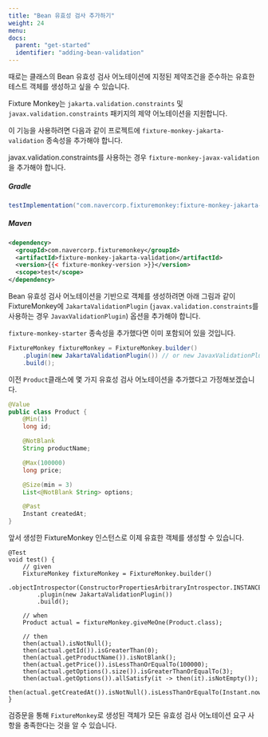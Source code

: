 ```yaml
---
title: "Bean 유효성 검사 추가하기"
weight: 24
menu:
docs:
  parent: "get-started"
  identifier: "adding-bean-validation"
---
```


때로는 클래스의 Bean 유효성 검사 어노테이션에 지정된 제약조건을 준수하는 유효한 테스트 객체를 생성하고 싶을 수 있습니다.

Fixture Monkey는 `jakarta.validation.constraints` 및 `javax.validation.constraints` 패키지의 제약 어노테이션을 지원합니다.

이 기능을 사용하려면 다음과 같이 프로젝트에 `fixture-monkey-jakarta-validation` 종속성을 추가해야 합니다.
<br/>

javax.validation.constraints를 사용하는 경우 `fixture-monkey-javax-validation`을 추가해야 합니다.

##### Gradle
```groovy
testImplementation("com.navercorp.fixturemonkey:fixture-monkey-jakarta-validation:{{< fixture-monkey-version >}}")
```

##### Maven
```xml
<dependency>
  <groupId>com.navercorp.fixturemonkey</groupId>
  <artifactId>fixture-monkey-jakarta-validation</artifactId>
  <version>{{< fixture-monkey-version >}}</version>
  <scope>test</scope>
</dependency>
```
Bean 유효성 검사 어노테이션을 기반으로 객체를 생성하려면 아래 그림과 같이 FixtureMonkey에 `JakartaValidationPlugin` (`javax.validation.constraints`를 사용하는 경우 `JavaxValidationPlugin`) 옵션을 추가해야 합니다.
<br />

`fixture-monkey-starter` 종속성을 추가했다면 이미 포함되어 있을 것입니다.

```java
FixtureMonkey fixtureMonkey = FixtureMonkey.builder()
    .plugin(new JakartaValidationPlugin()) // or new JavaxValidationPlugin()
    .build();
```

이전 `Product`클래스에 몇 가지 유효성 검사 어노테이션을 추가했다고 가정해보겠습니다.

```java
@Value
public class Product {
    @Min(1)
    long id;

    @NotBlank
    String productName;

    @Max(100000)
    long price;

    @Size(min = 3)
    List<@NotBlank String> options;

    @Past
    Instant createdAt;
}
```

앞서 생성한 FixtureMonkey 인스턴스로 이제 유효한 객체를 생성할 수 있습니다.

```
@Test
void test() {
    // given
    FixtureMonkey fixtureMonkey = FixtureMonkey.builder()
        .objectIntrospector(ConstructorPropertiesArbitraryIntrospector.INSTANCE)
        .plugin(new JakartaValidationPlugin())
        .build();

    // when
    Product actual = fixtureMonkey.giveMeOne(Product.class);

    // then
    then(actual).isNotNull();
    then(actual.getId()).isGreaterThan(0);
    then(actual.getProductName()).isNotBlank();
    then(actual.getPrice()).isLessThanOrEqualTo(100000);
    then(actual.getOptions().size()).isGreaterThanOrEqualTo(3);
    then(actual.getOptions()).allSatisfy(it -> then(it).isNotEmpty());
    then(actual.getCreatedAt()).isNotNull().isLessThanOrEqualTo(Instant.now());
}
```

검증문을 통해 `FixtureMonkey`로 생성된 객체가 모든 유효성 검사 어노테이션 요구 사항을 충족한다는 것을 알 수 있습니다.

